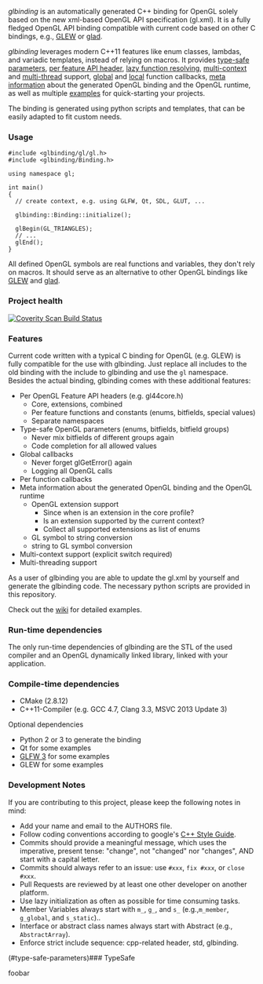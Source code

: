 *glbinding* is an automatically generated C++ binding for OpenGL solely based on the new xml-based OpenGL API specification (gl.xml). It is a fully fledged OpenGL API binding compatible with current code based on other C bindings, e.g., [GLEW](http://glew.sourceforge.net/) or [glad](https://github.com/Dav1dde/glad). 

*glbinding* leverages modern C++11 features like enum classes, lambdas, and variadic templates, instead of relying on macros. It provides [type-safe parameters](#type-safe-parameters), [per feature API header](#per-feature-header), [lazy function resolving](#lazy-resolving), [multi-context](#multi-context) and [multi-thread](#multi-thread) support, [global](#global-callbacks) and [local](#local-callbacks) function callbacks, [meta information](#meta-information) about the generated OpenGL binding and the OpenGL runtime, as well as multiple [examples](#examples) for quick-starting your projects. 

The binding is generated using python scripts and templates, that can be easily adapted to fit custom needs.

### Usage

```
#include <glbinding/gl/gl.h>
#include <glbinding/Binding.h>

using namespace gl;

int main()
{
  // create context, e.g. using GLFW, Qt, SDL, GLUT, ...

  glbinding::Binding::initialize();

  glBegin(GL_TRIANGLES);
  // ...
  glEnd();
}
```



All defined OpenGL symbols are real functions and variables, they don't rely on macros.
It should serve as an alternative to other OpenGL bindings like [GLEW](http://glew.sourceforge.net/) and [glad](https://github.com/Dav1dde/glad).



### Project health
<a href="https://scan.coverity.com/projects/2705">
  <img alt="Coverity Scan Build Status"
       src="https://scan.coverity.com/projects/2705/badge.svg"/>
</a>


### Features

Current code written with a typical C binding for OpenGL (e.g. GLEW) is fully compatible for the use with glbinding.
Just replace all includes to the old binding with the include to glbinding and use the ```gl``` namespace.
Besides the actual binding, glbinding comes with these additional features:
* Per OpenGL Feature API headers (e.g. gl44core.h)
  * Core, extensions, combined
  * Per feature functions and constants (enums, bitfields, special values)
  * Separate namespaces
* Type-safe OpenGL parameters (enums, bitfields, bitfield groups)
  * Never mix bitfields of different groups again
  * Code completion for all allowed values
* Global callbacks
  * Never forget glGetError() again
  * Logging all OpenGL calls
* Per function callbacks
* Meta information about the generated OpenGL binding and the OpenGL runtime
  * OpenGL extension support
    * Since when is an extension in the core profile?
    * Is an extension supported by the current context?
    * Collect all supported extensions as list of enums
  * GL symbol to string conversion
  * string to GL symbol conversion
* Multi-context support (explicit switch required)
* Multi-threading support

As a user of glbinding you are able to update the gl.xml by yourself and generate the glbinding code.
The necessary python scripts are provided in this repository.

Check out the [wiki](https://github.com/hpicgs/glbinding/wiki) for detailed examples.

### Run-time dependencies

The only run-time dependencies of glbinding are the STL of the used compiler and an OpenGL dynamically linked library, linked with your application.

### Compile-time dependencies

 * CMake (2.8.12)
 * C++11-Compiler (e.g. GCC 4.7, Clang 3.3, MSVC 2013 Update 3)

Optional dependencies
 * Python 2 or 3 to generate the binding
 * Qt for some examples
 * [GLFW 3](http://www.glfw.org/) for some examples
 * GLEW for some examples

### Development Notes

If you are contributing to this project, please keep the following notes in mind:
* Add your name and email to the AUTHORS file.
* Follow coding conventions according to google's [C++ Style Guide](http://google-styleguide.googlecode.com/svn/trunk/cppguide.xml).
* Commits should provide a meaningful  message, which uses the imperative, present tense: "change", not "changed" nor "changes", AND start with a capital letter.
* Commits should always refer to an issue: use ```#xxx```, ```fix #xxx```, or ```close #xxx```.
* Pull Requests are reviewed by at least one other developer on another platform.
* Use lazy initialization as often as possible for time consuming tasks.
* Member Variables always start with ```m_```, ```g_```, and ```s_``` (e.g.,```m_member```, ```g_global```, and ```s_static```)..
* Interface or abstract class names always start with Abstract (e.g., ```AbstractArray```).
* Enforce strict include sequence: cpp-related header, std, glbinding.


(#type-safe-parameters)### TypeSafe

foobar
